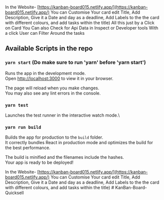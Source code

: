 
In the Website- [https://kanban-board015.netlify.app/](https://kanban-board015.netlify.app/) 
You can Customise Your card edit Title, Add Description, Give it a Date and day as a deadline, Add Labels to the the card with different colours, and add tasks within the title)
All this just by a Click on Card 
You Can also Check for Api Data in Inspect or Developer tools
With a click User can Filter Around the tasks

## Available Scripts in the repo

### `yarn start` (Do make sure to run 'yarn' before 'yarn start')

Runs the app in the development mode.\
Open [http://localhost:3000](http://localhost:3000) to view it in your browser.

The page will reload when you make changes.\
You may also see any lint errors in the console.

### `yarn test`

Launches the test runner in the interactive watch mode.\

### `yarn run build`

Builds the app for production to the `build` folder.\
It correctly bundles React in production mode and optimizes the build for the best performance.

The build is minified and the filenames include the hashes.\
Your app is ready to be deployed!

In the Website- [https://kanban-board015.netlify.app/](https://kanban-board015.netlify.app/) 
You can Customise Your card edit Title, Add Description, Give it a Date and day as a deadline, Add Labels to the the card with different colours, and add tasks within the title) 
#   K a n B a n - B o a r d - Q u i c k s e l l  
 